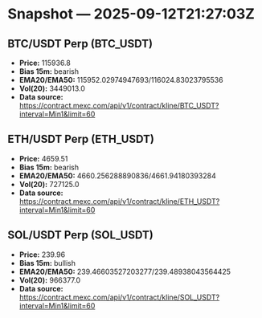 # Snapshot — 2025-09-12T21:27:03Z

## BTC/USDT Perp (BTC_USDT)
- **Price:** 115936.8
- **Bias 15m:** bearish
- **EMA20/EMA50:** 115952.02974947693/116024.83023795536
- **Vol(20):** 3449013.0
- **Data source:** https://contract.mexc.com/api/v1/contract/kline/BTC_USDT?interval=Min1&limit=60

## ETH/USDT Perp (ETH_USDT)
- **Price:** 4659.51
- **Bias 15m:** bearish
- **EMA20/EMA50:** 4660.256288890836/4661.94180393284
- **Vol(20):** 727125.0
- **Data source:** https://contract.mexc.com/api/v1/contract/kline/ETH_USDT?interval=Min1&limit=60

## SOL/USDT Perp (SOL_USDT)
- **Price:** 239.96
- **Bias 15m:** bullish
- **EMA20/EMA50:** 239.46603527203277/239.48938043564425
- **Vol(20):** 966377.0
- **Data source:** https://contract.mexc.com/api/v1/contract/kline/SOL_USDT?interval=Min1&limit=60
